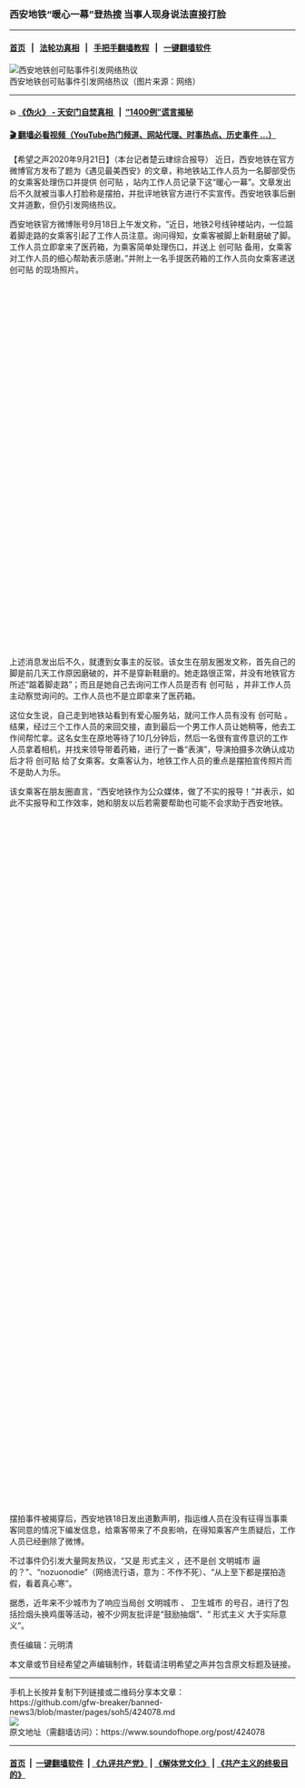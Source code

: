 ### 西安地铁“暖心一幕”登热搜 当事人现身说法直接打脸
------------------------

#### [首页](https://github.com/gfw-breaker/banned-news3/blob/master/README.md) &nbsp;&nbsp;|&nbsp;&nbsp; [法轮功真相](https://github.com/begood0513/basic/blob/master/README.md)  &nbsp;&nbsp;|&nbsp;&nbsp; [手把手翻墙教程](https://github.com/gfw-breaker/guides/wiki)  &nbsp;&nbsp;|&nbsp;&nbsp; [一键翻墙软件](https://github.com/gfw-breaker/nogfw/blob/master/README.md)  



<div><img alt="西安地铁创可贴事件引发网络热议" src="https://img.soundofhope.org/2020-09/202009208-800x450-1600681683868.jpg"/>
<br/><figcaption class="caption">
 西安地铁创可贴事件引发网络热议（图片来源：网络）
</figcaption></div><hr/>

#### 💥 [《伪火》 - 天安门自焚真相 ](http://158.247.195.190:10000/videos/blog/weihuo.html)&nbsp; |&nbsp; [“1400例”谎言揭秘  ](http://158.247.195.190:10000/videos/blog/jiexi1400.html)

#### [ 🎬  翻墙必看视频（YouTube热门频道、网站代理、时事热点、历史事件 ...）](https://github.com/gfw-breaker/links/blob/master/banned.md)

<div><div class="Content__Wrapper sc-1bvya0-0 grZQxZ">
 <p class="meta-top">
  <span class="meta">
   【希望之声2020年9月21日】（本台记者楚云珒综合报导）
  </span>
  近日，西安地铁在官方微博官方发布了题为《遇见最美西安》的文章，称地铁站工作人员为一名脚部受伤的女乘客处理伤口并提供
  <ok href="/term/43497">
   创可贴
  </ok>
  ，站内工作人员记录下这“暖心一幕”。文章发出后不久就被当事人打脸称是摆拍，并批评地铁官方进行不实宣传。西安地铁事后删文并道歉，但仍引发网络热议。
 </p>
 <p>
  西安地铁官方微博账号9月18日上午发文称，“近日，地铁2号线钟楼站内，一位踮着脚走路的女乘客引起了工作人员注意。询问得知，女乘客被脚上新鞋磨破了脚。工作人员立即拿来了医药箱，为乘客简单处理伤口，并送上
  <ok href="/term/43497">
   创可贴
  </ok>
  备用，女乘客对工作人员的细心帮助表示感谢。”并附上一名手提医药箱的工作人员向女乘客递送
  <ok href="/term/43497">
   创可贴
  </ok>
  的现场照片。
 </p>
 <div class="soh-embed">
  <div class="soh-embed-inner">
   <div class="iframely-embed" style="max-width: 572px;">
    <div class="iframely-responsive" style="padding-bottom: 127.044%;">
    </div>
   </div>
  </div>
 </div>
 <p>
  上述消息发出后不久，就遭到女事主的反驳。该女生在朋友圈发文称，首先自己的脚是前几天工作原因磨破的，并不是穿新鞋磨的。她走路很正常，并没有地铁官方所述“踮着脚走路”；而且是她自己去询问工作人员是否有
  <ok href="/term/43497">
   创可贴
  </ok>
  ，并非工作人员主动察觉询问的。工作人员也不是立即拿来了医药箱。
 </p>
 <div class="AD_Embed__Wrap-sc-1xslmin-0 igMuqX module desktop">
  <div>
  </div>
 </div>
 <p>
  这位女生说，自己走到地铁站看到有爱心服务站，就问工作人员有没有
  <ok href="/term/43497">
   创可贴
  </ok>
  。结果，经过三个工作人员的来回交接，直到最后一个男工作人员让她稍等，他去工作间帮忙拿。这名女生在原地等待了10几分钟后，然后一名很有宣传意识的工作人员拿着相机，并找来领导带着药箱，进行了一番“表演”，导演拍摄多次确认成功后才将
  <ok href="/term/43497">
   创可贴
  </ok>
  给了女乘客。女乘客认为，地铁工作人员的重点是摆拍宣传照片而不是助人为乐。
 </p>
 <p>
  该女乘客在朋友圈直言，“西安地铁作为公众媒体，做了不实的报导！”并表示，如此不实报导和工作效率，她和朋友以后若需要帮助也可能不会求助于西安地铁。
 </p>
 <div class="soh-embed">
  <div class="soh-embed-inner">
   <div class="iframely-embed" style="max-width: 600px;">
    <div class="iframely-responsive" style="padding-bottom: 240.1667%;">
    </div>
   </div>
  </div>
 </div>
 <p>
  摆拍事件被揭穿后，西安地铁18日发出道歉声明，指运维人员在没有征得当事乘客同意的情况下编发信息，给乘客带来了不良影响，在得知乘客产生质疑后，工作人员已经删除了微博。
 </p>
 <p>
  不过事件仍引发大量网友热议，“又是
  <ok href="/term/17136">
   形式主义
  </ok>
  ，还不是创
  <ok href="/term/297012">
   文明城市
  </ok>
  逼的？”、“nozuonodie”（网络流行语，意为：不作不死）、“从上至下都是摆拍造假，看着真心寒”。
 </p>
 <p>
  据悉，近年来不少城市为了响应当局创
  <ok href="/term/297012">
   文明城市
  </ok>
  、
  <ok href="/term/380578">
   卫生城市
  </ok>
  的号召，进行了包括捡烟头换鸡蛋等活动，被不少网友批评是“鼓励抽烟”、“
  <ok href="/term/17136">
   形式主义
  </ok>
  大于实际意义”。
 </p>
 <p class="meta-btm">
  责任编辑：元明清
 </p>
 <p class="meta-btm">
  本文章或节目经希望之声编辑制作，转载请注明希望之声并包含原文标题及链接。
 </p>
</div>
</div>
<hr/>
手机上长按并复制下列链接或二维码分享本文章：<br/>
https://github.com/gfw-breaker/banned-news3/blob/master/pages/soh5/424078.md <br/>
<a href='https://github.com/gfw-breaker/banned-news3/blob/master/pages/soh5/424078.md'><img src='https://github.com/gfw-breaker/banned-news3/blob/master/pages/soh5/424078.md.png'/></a> <br/>
原文地址（需翻墙访问）：https://www.soundofhope.org/post/424078


------------------------
#### [首页](https://github.com/gfw-breaker/banned-news3/blob/master/README.md) &nbsp;|&nbsp; [一键翻墙软件](https://github.com/gfw-breaker/nogfw/blob/master/README.md) &nbsp;| [《九评共产党》](https://github.com/gfw-breaker/9ping.md/blob/master/README.md#九评之一评共产党是什么) | [《解体党文化》](https://github.com/gfw-breaker/jtdwh.md/blob/master/README.md) | [《共产主义的终极目的》](https://github.com/gfw-breaker/gczydzjmd.md/blob/master/README.md)


<img src='http://gfw-breaker.win/banned-news3/pages/soh5/424078.md' width='0px' height='0px'/>
